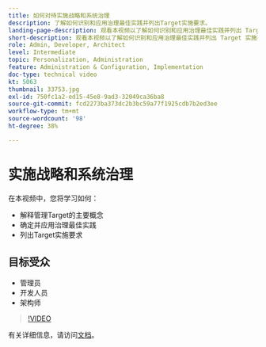 ```yaml
---
title: 如何对待实施战略和系统治理
description: 了解如何识别和应用治理最佳实践并列出Target实施要求。
landing-page-description: 观看本视频以了解如何识别和应用治理最佳实践并列出 Target 实施要求。
short-description: 观看本视频以了解如何识别和应用治理最佳实践并列出 Target 实施要求。
role: Admin, Developer, Architect
level: Intermediate
topic: Personalization, Administration
feature: Administration & Configuration, Implementation
doc-type: technical video
kt: 5063
thumbnail: 33753.jpg
exl-id: 750fc1a2-ed15-45e8-9ad3-32049ca36ba8
source-git-commit: fcd2273ba373dc2b3bc59a77f1925cdb7b2ed3ee
workflow-type: tm+mt
source-wordcount: '98'
ht-degree: 38%

---
```


# 实施战略和系统治理

在本视频中，您将学习如何：

* 解释管理Target的主要概念
* 确定并应用治理最佳实践
* 列出Target实施要求

## 目标受众

* 管理员
* 开发人员
* 架构师

>[!VIDEO](https://video.tv.adobe.com/v/33753/?quality=12)

有关详细信息，请访问[文档](https://experienceleague.adobe.com/docs/target/using/administer/administrating-target.html?lang=en)。
